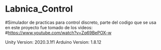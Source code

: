 # Labnica_Control

#Simulador de practicas para control discreto, parte del codigo que se usa en este proyecto fue tomado de los videos:
#https://www.youtube.com/watch?v=Zq69BePOX-w

Unity Version: 2020.3.1f1
Arduino Version: 1.8.12
